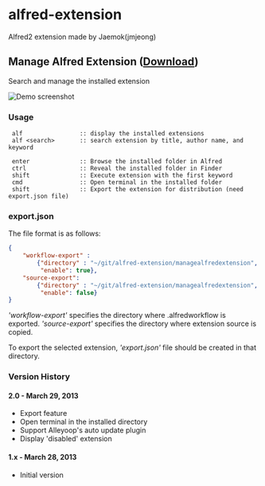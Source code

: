 alfred-extension
================

Alfred2 extension made by Jaemok(jmjeong)

## Manage Alfred Extension ([Download](https://raw.github.com/jmjeong/alfred-extension/master/managealfredextension/ManageAlfredExtension.alfredworkflow))

Search and manage the installed extension

![Demo screenshot](https://raw.github.com/jmjeong/alfred-extension/master/managealfredextension/screenshot.png)

###  Usage

```
 alf                :: display the installed extensions
 alf <search>       :: search extension by title, author name, and keyword

 enter              :: Browse the installed folder in Alfred
 ctrl               :: Reveal the installed folder in Finder
 shift              :: Execute extension with the first keyword
 cmd                :: Open terminal in the installed folder
 shift              :: Export the extension for distribution (need export.json file)
```

### export.json 

The file format is as follows:

```json
{
    "workflow-export" :
	    {"directory" : "~/git/alfred-extension/managealfredextension",
		 "enable": true},
    "source-export":
		{"directory" : "~/git/alfred-extension/managealfredextension",
		 "enable": false}
}
```

*'workflow-export'* specifies the directory where <extension>.alfredworkflow is exported.
*'source-export'* specifies the directory where extension source is copied.  

To export the selected extension, *'export.json'* file should be created in that directory.


### Version History 

#### 2.0 - March 29, 2013

- Export feature
- Open terminal in the installed directory
- Support Alleyoop's auto update plugin
- Display 'disabled' extension

#### 1.x - March 28, 2013

- Initial version
